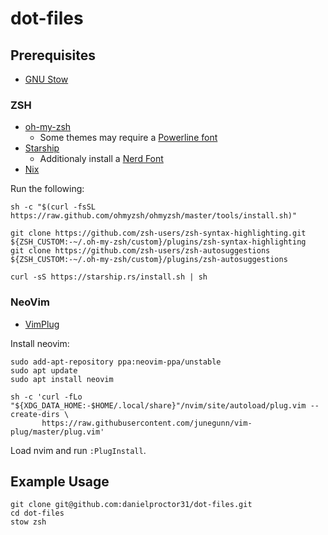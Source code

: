 # dot-files

## Prerequisites

- [GNU Stow](https://www.gnu.org/software/stow/)

### ZSH

- [oh-my-zsh](https://ohmyz.sh/#install)
  - Some themes may require a [Powerline font](https://github.com/powerline/fonts)
- [Starship](https://starship.rs/guide/#%F0%9F%9A%80-installation)
  - Additionaly install a [Nerd Font](https://www.nerdfonts.com/font-downloads)
- [Nix](https://nixos.org/download.html#nix-install-linux)

Run the following:
```
sh -c "$(curl -fsSL https://raw.github.com/ohmyzsh/ohmyzsh/master/tools/install.sh)"

git clone https://github.com/zsh-users/zsh-syntax-highlighting.git ${ZSH_CUSTOM:-~/.oh-my-zsh/custom}/plugins/zsh-syntax-highlighting
git clone https://github.com/zsh-users/zsh-autosuggestions ${ZSH_CUSTOM:-~/.oh-my-zsh/custom}/plugins/zsh-autosuggestions

curl -sS https://starship.rs/install.sh | sh
```

### NeoVim

- [VimPlug](https://github.com/junegunn/vim-plug)

Install neovim:
```
sudo add-apt-repository ppa:neovim-ppa/unstable
sudo apt update
sudo apt install neovim

sh -c 'curl -fLo "${XDG_DATA_HOME:-$HOME/.local/share}"/nvim/site/autoload/plug.vim --create-dirs \
       https://raw.githubusercontent.com/junegunn/vim-plug/master/plug.vim'
```

Load nvim and run `:PlugInstall`.

## Example Usage

```
git clone git@github.com:danielproctor31/dot-files.git
cd dot-files
stow zsh
```
